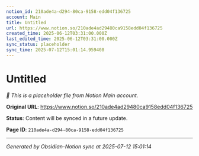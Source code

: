 ```yaml
---
notion_id: 210ade4a-d294-80ca-9158-edd04f136725
account: Main
title: Untitled
url: https://www.notion.so/210ade4ad29480ca9158edd04f136725
created_time: 2025-06-12T03:31:00.000Z
last_edited_time: 2025-06-12T03:31:00.000Z
sync_status: placeholder
sync_time: 2025-07-12T15:01:14.959408
---
```


# Untitled

*🔄 This is a placeholder file from Notion Main account.*

**Original URL**: https://www.notion.so/210ade4ad29480ca9158edd04f136725

**Status**: Content will be synced in a future update.

**Page ID**: `210ade4a-d294-80ca-9158-edd04f136725`

---

*Generated by Obsidian-Notion sync at 2025-07-12 15:01:14*
